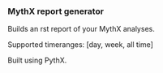 ### MythX report generator

Builds an rst report of your MythX analyses.

Supported timeranges: [day, week, all time]

Built using PythX.